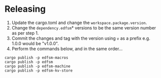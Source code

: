 Releasing
===

1. Update the cargo.toml and change the `workspace.package.version`.
2. Change the `dependency.edfsm`* versions to be the same version number as per step 1.
3. Commit the changes and tag with the version using `v` as a prefix e.g. 1.0.0 would be "v1.0.0".
4. Perform the commands below, and in the same order...

```
cargo publish -p edfsm-macros
cargo publish -p edfsm
cargo publish -p edfsm-machine
cargo publish -p edfsm-kv-store
```